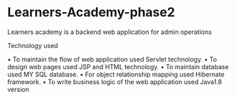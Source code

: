 # Learners-Academy-phase2
Learners academy is a backend web application for admin operations

Technology used

•	To maintain the flow of web application used Servlet technology.
•	To design web pages used JSP and HTML technology.
•	To maintain database used MY SQL database.
•	For object relationship mapping used Hibernate framework.
•	To write business logic of the web application used Java1.8 version

